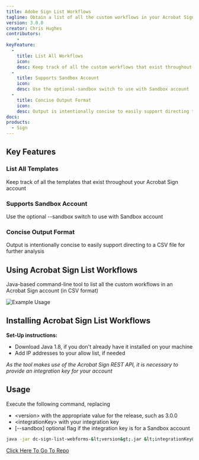 ```yaml
---
title: Adobe Sign List Workflows
tagline: Obtain a list of all the custom workflows in your Acrobat Sign account
version: 3.0.0
creator: Chris Hughes
contributors: 
    -
keyFeature:
  - 
    title: List All Workflows
    icon: 
    desc: Keep track of all the custom workflows that exist throughout your Acrobat Sign account
  - 
    title: Supports Sandbox Account
    icon: 
    desc: Use the optional-sandbox switch to use with Sandbox account
  - 
    title: Concise Output Format
    icon: 
    desc: Output is intentionally concise to easily support directing to a CSV file for further analysis
docs: 
products: 
  - Sign
---
```



## Key Features

### List All Templates
Keep track of all the templates that exist throughout your Acrobat Sign account

### Supports Sandbox Account
Use the optional --sandbox switch to use with Sandbox account

### Concise Output Format
Output is intentionally concise to easily support directing to a CSV file for further analysis

## Using Acrobat Sign List Workflows

Java-based command-line tool to list all the custom workflows in an Acrobat Sign account (in CSV format)

![Example Usage](https://github.com/dc/sign-list-workflows/images/example-usage.png)

## Installing Acrobat Sign List Workflows

**Set-Up instructions:**
- Download Java 1.8, if you don't already have it installed on your machine
- Add IP addresses to your allow list, if needed

_As the tool makes use of the Acrobat Sign REST API, it is necessary to provide an integration key for your account_

## Usage

Execute the following command, replacing
- &lt;version&gt; with the appropriate value for the release, such as 3.0.0
- &lt;integrationKey&gt; with your integration key
- [--sandbox] optional flag if the integration key is for a Sandbox account

```bash
java -jar dc-sign-list-webforms-&lt;version&gt;.jar &lt;integrationKey&gt; [--sandbox]
```
<a href="https://github.com/adobe/dc-sign-list-templates">Click Here To Go To Repo</a>